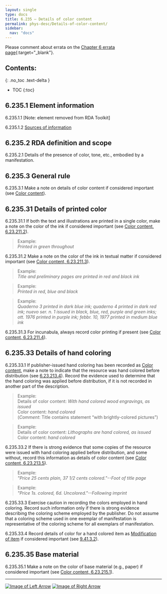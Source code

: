 ```yaml
---
layout: single
type: docs
title: 6.235 — Details of color content
permalink: phys-desc/Details-of-color-content/
sidebar:
  nav: "docs"
---
```


Please comment about errata on the [Chapter 6 errata page](https://docs.google.com/document/d/1mb67GUCT1bbQjywyeTpbjpWDe5iymT3qJ7jeoof5Ra4/edit#heading=h.a4ejl3sy90z4){:target="_blank"}.

## Contents:
{: .no_toc .text-delta }

- TOC
{:toc}

## 6.235.1 Element information

<a name="6.235.1.1">6.235.1.1</a> [Note: element removed from RDA Toolkit]

<a name="6.235.1.2">6.235.1.2</a> [Sources of information](/DCRMR/phys-desc/#6011-sources-of-information) 

## 6.235.2 RDA definition and scope

<a name="6.235.2.1">6.235.2.1</a> Details of the presence of color, tone, etc., embodied by a manifestation.

## 6.235.3 General rule

<a name="6.235.3.1">6.235.3.1</a> Make a note on details of color content if considered important (see [Color content](/DCRMR/phys-desc/Color-content/)).

## 6.235.31 Details of printed color

<a name="6.235.31.1">6.235.31.1</a> If both the text and illustrations are printed in a single color, make a note on the color of the ink if considered important (see [Color content, 6.23.211.2](/DCRMR/phys-desc/Color-content/#6.23.211.2)).

>Example:  
><CITE>Printed in green throughout</CITE>

<a name="6.235.31.2">6.235.31.2</a> Make a note on the color of the ink in textual matter if considered important (see [Color content, 6.23.211.3](/DCRMR/phys-desc/Color-content/#6.23.211.3)).

>Example:  
><CITE>Title and preliminary pages are printed in red and black ink</CITE>

>Example:  
><CITE>Printed in red, blue and black</CITE>

>Example:  
><CITE>Quaderno 3 printed in dark blue ink; quaderno 4 printed in dark red ink; nuevo ser. n. 1 issued in black, blue, red, purple and green inks; ott. 1976 printed in purple ink; febbr. 10, 1977 printed in medium blue ink</CITE>

<a name="6.235.31.3">6.235.31.3</a> For incunabula, always record color printing if present (see [Color content, 6.23.211.4](/DCRMR/phys-desc/Color-content/#6.23.211.4)).

## 6.235.33 Details of hand coloring

<a name="6.235.33.1">6.235.33.1</a> If publisher-issued hand coloring has been recorded as [Color content](/DCRMR/phys-desc/Color-content/), make a note to indicate that the resource was hand colored before distribution (see [6.23.213.4](/DCRMR/phys-desc/Color-content/#6.23.213.4)). Record the evidence used to determine that the hand coloring was applied before distribution, if it is not recorded in another part of the description.

>Example:  
>Details of color content: <CITE>With hand colored wood engravings, as issued</CITE>  
>Color content: <CITE>hand colored</CITE>   
>(*Comment*: Title contains statement “with brightly-colored pictures”)

>Example:  
>Details of color content: <CITE>Lithographs are hand colored, as issued</CITE>  
>Color content: <CITE>hand colored</CITE>

<a name="6.235.33.2">6.235.33.2</a> If there is strong evidence that some copies of the resource were issued with hand coloring applied before distribution, and some without, record this information as details of color content (see [Color content, 6.23.213.5](/DCRMR/phys-desc/Color-content/#6.23.213.5)).

>Example:  
><CITE>"Price 25 cents plain, 37 1/2 cents colored."--Foot of title page</CITE>

>Example:  
><CITE>"Price 1s. colored, 6d. Uncolored."--Following imprint</CITE>

<a name="6.235.33.3">6.235.33.3</a> Exercise caution in recording the colors employed in hand coloring. Record such information only if there is strong evidence describing the coloring scheme employed by the publisher. Do not assume that a coloring scheme used in one exemplar of manifestation is representative of the coloring scheme for all exemplars of manifestation. 

<a name="6.235.33.4">6.235.33.4</a> Record details of color for a hand colored item as [Modification of item](/DCRMR/additional-notes/Modification-of-item/) if considered important (see [9.41.3.2](/DCRMR/additional-notes/Modification-of-item/#9.41.3.2)).

## 6.235.35 Base material

<a name="6.235.35.1">6.235.35.1</a> Make a note on the color of base material (e.g., paper) if considered important (see [Color content, 6.23.215.1](/DCRMR/phys-desc/Color-content/#6.23.215.1)).

---

[![Image of Left Arrow](https://rbms-bsc.github.io/DCRMR/assets/pictures/navigation/Arrow_Left.png "6.23 — Color content")](/DCRMR/phys-desc/Color-content/) [![Image of Right Arrow](https://rbms-bsc.github.io/DCRMR/assets/pictures/navigation/Arrow_Right.png "6.24 — Dimensions")](/DCRMR/phys-desc/Dimensions/)

